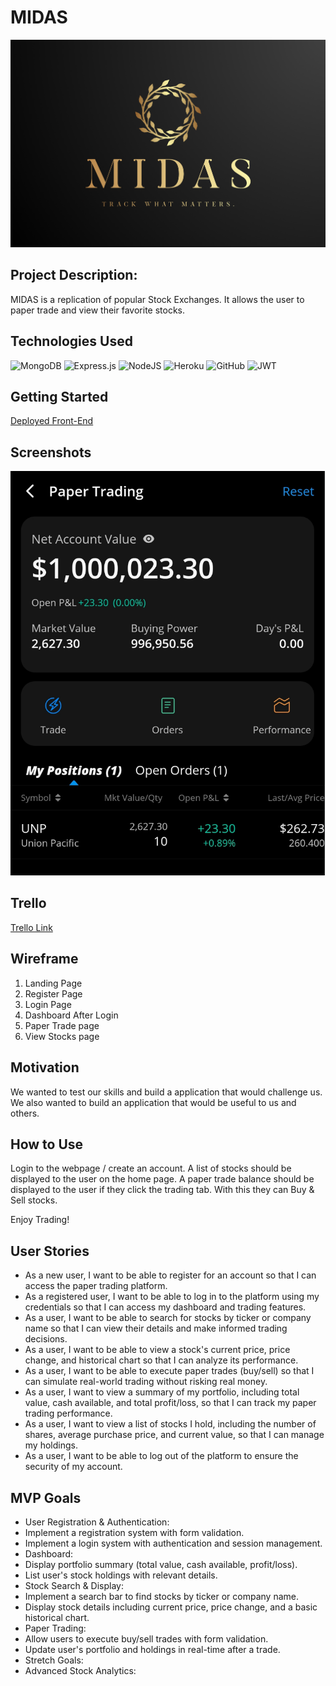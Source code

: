 # MIDAS 

![image](https://github.com/rehanhussa/Midas/blob/main/midas.png)

## Project Description: 

MIDAS is a replication of popular Stock Exchanges. 
It allows the user to paper trade and view their favorite stocks.

## Technologies Used

![MongoDB](https://img.shields.io/badge/MongoDB-%234ea94b.svg?style=for-the-badge&logo=mongodb&logoColor=white)
![Express.js](https://img.shields.io/badge/express.js-%23404d59.svg?style=for-the-badge&logo=express&logoColor=%2361DAFB)
![NodeJS](https://img.shields.io/badge/node.js-6DA55F?style=for-the-badge&logo=node.js&logoColor=white)
![Heroku](https://img.shields.io/badge/heroku-%23430098.svg?style=for-the-badge&logo=heroku&logoColor=white)
![GitHub](https://img.shields.io/badge/github-%23121011.svg?style=for-the-badge&logo=github&logoColor=white)
![JWT](https://img.shields.io/badge/JWT-black?style=for-the-badge&logo=JSON%20web%20tokens)


## Getting Started

[Deployed Front-End]()

## Screenshots

![image](https://github.com/rehanhussa/Midas/blob/main/test.png)


## Trello

[Trello Link](https://trello.com/b/W70a7V17/midas-simulated-stock-exchange)

## Wireframe 

1. Landing Page
2. Register Page
3. Login Page
4. Dashboard After Login
5. Paper Trade page
6. View Stocks page

## Motivation

We wanted to test our skills and build a application that would challenge us. We also wanted to build an application that would be useful to us and others.

## How to Use

Login to the webpage / create an account. 
A list of stocks should be displayed to the user on the home page.
A paper trade balance should be displayed to the user if they click the trading tab. 
With this they can Buy & Sell stocks.

Enjoy Trading!

## User Stories 

- As a new user, I want to be able to register for an account so that I can access the paper trading platform.
- As a registered user, I want to be able to log in to the platform using my credentials so that I can access my dashboard and trading features.
- As a user, I want to be able to search for stocks by ticker or company name so that I can view their details and make informed trading decisions.
- As a user, I want to be able to view a stock's current price, price change, and historical chart so that I can analyze its performance.
- As a user, I want to be able to execute paper trades (buy/sell) so that I can simulate real-world trading without risking real money.
- As a user, I want to view a summary of my portfolio, including total value, cash available, and total profit/loss, so that I can track my paper trading performance.
- As a user, I want to view a list of stocks I hold, including the number of shares, average purchase price, and current value, so that I can manage my holdings.
- As a user, I want to be able to log out of the platform to ensure the security of my account.


## MVP Goals 

- User Registration & Authentication:
- Implement a registration system with form validation.
- Implement a login system with authentication and session management.
- Dashboard:
- Display portfolio summary (total value, cash available, profit/loss).
- List user's stock holdings with relevant details.
- Stock Search & Display:
- Implement a search bar to find stocks by ticker or company name.
- Display stock details including current price, price change, and a basic historical chart.
- Paper Trading:
- Allow users to execute buy/sell trades with form validation.
- Update user's portfolio and holdings in real-time after a trade.
- Stretch Goals:
- Advanced Stock Analytics:

